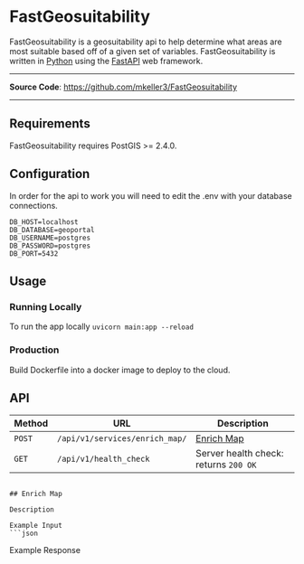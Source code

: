 # FastGeosuitability

FastGeosuitability is a geosuitability api to help determine what areas are most suitable based off of a given set of variables. FastGeosuitability is written in [Python](https://www.python.org/) using the [FastAPI](https://fastapi.tiangolo.com/) web framework. 

---

**Source Code**: <a href="https://github.com/mkeller3/FastGeosuitability" target="_blank">https://github.com/mkeller3/FastGeosuitability</a>

---

## Requirements

FastGeosuitability requires PostGIS >= 2.4.0.

## Configuration

In order for the api to work you will need to edit the .env with your database connections.

```
DB_HOST=localhost
DB_DATABASE=geoportal
DB_USERNAME=postgres
DB_PASSWORD=postgres
DB_PORT=5432
```

## Usage

### Running Locally

To run the app locally `uvicorn main:app --reload`

### Production
Build Dockerfile into a docker image to deploy to the cloud.

## API

| Method | URL                                                                              | Description                                             |
| ------ | -------------------------------------------------------------------------------- | ------------------------------------------------------- |
| `POST`  | `/api/v1/services/enrich_map/`                                                  | [Enrich Map](#enrich-map)               |
| `GET`  | `/api/v1/health_check`                                                           | Server health check: returns `200 OK`            |


```

## Enrich Map

Description

Example Input
```json
```

Example Response
```json
```


